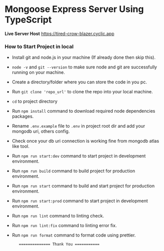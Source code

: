 # Mongoose Express Server Using TypeScript

**Live Server Host** https://tired-crow-blazer.cyclic.app

### How to Start Project in local

- Install git and node.js in your machine (If already done then skip this).
- `node -v` and `git --version` to make sure node and git are successfully running on your machine.
- Create a directory/folder where you can store the code in you pc.
- Run `git clone 'repo_url'` to clone the repo into your local machine.
- `cd` to project directory
- Run `npm install` command to download required node dependencies packages.
- Rename `.env.example` file to `.env` in project root dir and add your mongodb uri, others config.
- Check once your db uri connection is working fine from mongodb atlas like tool.
- Run `npm run start:dev` command to start project in development environment.
- Run `npm run build` command to build project for production environment.
- Run `npm run start` command to build and start project for production environment.
- Run `npm run start:prod` command to start project in development environment.
- Run `npm run lint` command to linting check.
- Run `npm run lint:fix` command to linting error fix.
- Run `npm run format` command to format code using prettier.

         ============== Thank You ===========
